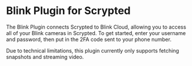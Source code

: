 # Blink Plugin for Scrypted

The Blink Plugin connects Scrypted to Blink Cloud, allowing you to access all of your Blink cameras in Scrypted.
To get started, enter your username and password, then put in the 2FA code sent to your phone number.

Due to technical limitations, this plugin currently only supports fetching snapshots and streaming video.